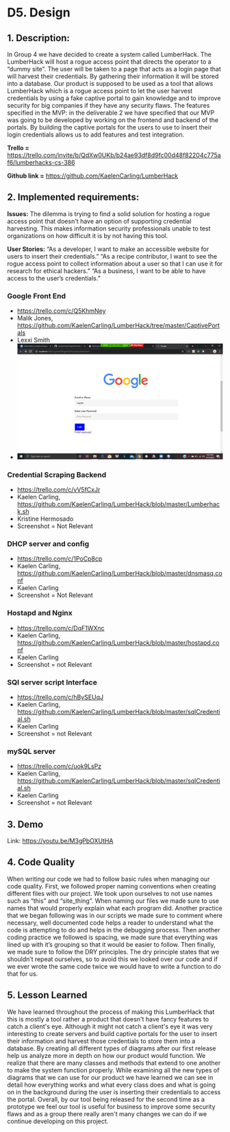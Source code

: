 # D5. Design

## 1. Description:
In Group 4 we have decided to create a system called LumberHack. The LumberHack will host a rogue access point that directs the operator to a “dummy site”. The user will be taken to a page that acts as a login page that will harvest their credentials. By gathering their information it will be stored into a database. Our product is supposed to be used as a tool that allows LumberHack which is a rogue access point to let the user harvest credentials by using a fake captive portal to gain knowledge and to improve security for big companies if they have any security flaws. The features specified in the MVP: in the deliverable 2 we have specified that our MVP was going to be developed by working on the frontend and backend of the portals. By building the captive portals for the users to use to insert their login credentials allows us to add features and test integration.

**Trello =** https://trello.com/invite/b/QdXw0UKb/b24ae93df8d9fc00d48f82204c775af6/lumberhacks-cs-386

**Github link =** https://github.com/KaelenCarling/LumberHack

## 2. Implemented requirements:
**Issues:** The dilemma is trying to find a solid solution for hosting a rogue access point that doesn't have an option of supporting credential harvesting. This makes information security professionals unable to test organizations on how difficult it is by not having this tool.  

**User Stories:** “As a developer, I want to make an accessible website for users to insert their credentials.” “As a recipe contributor, I want to see the rogue access point to collect information about a user so that I can use it for research for ethical hackers.” “As a business, I want to be able to have access to the user’s credentials.”

### Google Front End
 * https://trello.com/c/Q5KhmNey
 * Malik Jones, https://github.com/KaelenCarling/LumberHack/tree/master/CaptivePortals 
 * Lexxi Smith
 * ![Google Front End](https://github.com/KaelenCarling/LumberHack/blob/master/Pictures/GoogleFrontEnd.png)
 
### Credential Scraping Backend
 * https://trello.com/c/vV5fCxJr
 * Kaelen Carling,  https://github.com/KaelenCarling/LumberHack/blob/master/Lumberhack.sh 
 * Kristine Hermosado
 * Screenshot = Not Relevant

 ### DHCP server and config
 * https://trello.com/c/1PoCp8cp
 * Kaelen Carling, https://github.com/KaelenCarling/LumberHack/blob/master/dnsmasq.conf
 * Kaelen Carling
 * Screenshot = Not Relevant

 ### Hostapd and Nginx
 * https://trello.com/c/DqF1WXnc
 * Kaelen Carling, https://github.com/KaelenCarling/LumberHack/blob/master/hostapd.conf
 * Kaelen Carling
 * Screenshot = not Relevant

 ### SQl server script Interface
 * https://trello.com/c/hBySEUqJ
 * Kaelen Carling, https://github.com/KaelenCarling/LumberHack/blob/master/sqlCredential.sh
 * Kaelen Carling
 * Screenshot = not Relevant

 ### mySQL server
 * https://trello.com/c/uok9LsPz
 * Kaelen Carling, https://github.com/KaelenCarling/LumberHack/blob/master/sqlCredential.sh
 * Kaelen Carling
 * Screenshot = not Relevant

## 3. Demo
Link: https://youtu.be/M3gPbOXUtHA

## 4. Code Quality
When writing our code we had to follow basic rules when managing our code quality. First, we followed proper naming conventions when creating different files with our project. We took upon ourselves to not use names such as “this” and “site_thing”. When naming our files we made sure to use names that would properly explain what each program did.  Another practice that we began following was in our scripts we made sure to comment where necessary, well documented code helps a reader to understand what the code is attempting to do and helps in the debugging process. Then another coding practice we followed is spacing, we made sure that everything was lined up with it’s grouping so that it would be easier to follow. Then finally, we made sure to follow the DRY principles. The dry principle states that we shouldn’t repeat ourselves, so to avoid this we looked over our code and if we ever wrote the same code twice we would have to write a function to do that for us.

## 5. Lesson Learned
We have learned throughout the process of making this LumberHack that this is mostly a tool rather a product that doesn't have fancy features to catch a client's eye.  Although it might not catch a client's eye it was  very interesting to create servers and build captive portals for the user to insert their information and harvest those credentials to store them into a database. By creating all different types of diagrams after our first release help us analyze more in depth on how our product would function.  We realize that there are many classes and methods that extend to one another to make the system function properly. While examining all the new types of diagrams that we can use for our product we have learned we can see in detail how everything works and what every class does and what is going on in the background during the user is inserting their credentials to access the portal. Overall, by our tool being released for the second time as a prototype we feel our tool is useful for business to improve some security flaws and as a group there really aren't many changes we can do if we continue developing on this project.
